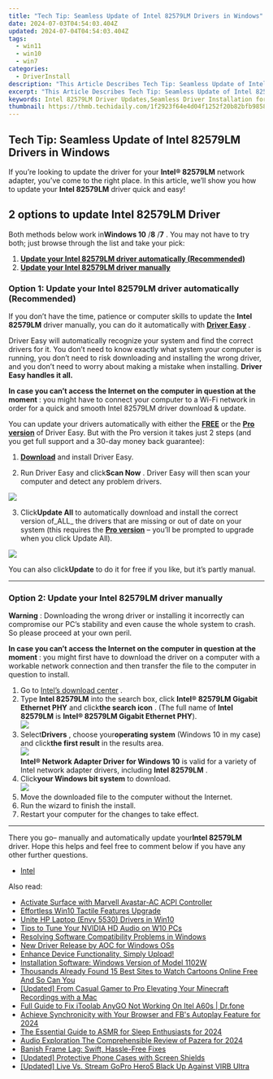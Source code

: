 ```yaml
---
title: "Tech Tip: Seamless Update of Intel 82579LM Drivers in Windows"
date: 2024-07-03T04:54:03.404Z
updated: 2024-07-04T04:54:03.404Z
tags:
  - win11
  - win10
  - win7
categories:
  - DriverInstall
description: "This Article Describes Tech Tip: Seamless Update of Intel 82579LM Drivers in Windows"
excerpt: "This Article Describes Tech Tip: Seamless Update of Intel 82579LM Drivers in Windows"
keywords: Intel 82579LM Driver Updates,Seamless Driver Installation for Windows,Windows Drivers Update Guide,Tech Tips for Intel 82579LM Users,Efficient Updating of PC Drivers,Integrated Driver Update Processes,Intel 82579LM Compatible Windows Updates
thumbnail: https://thmb.techidaily.com/1f2923f64e4d04f1252f20b82bfb98586fbf55cfa582bc360a8483bf8c37d216.jpg
---
```


## Tech Tip: Seamless Update of Intel 82579LM Drivers in Windows

 If you’re looking to update the driver for your **Intel® 82579LM** network adapter, you’ve come to the right place. In this article, we’ll show you how to update your **Intel 82579LM** driver quick and easy!

## 2 options to update Intel 82579LM Driver

 Both methods below work in**Windows 10** /**8** /**7** . You may not have to try both; just browse through the list and take your pick:

1. **[Update your Intel 82579LM driver automatically (Recommended)](#O1)**
2. **[Update your Intel 82579LM driver manually](#O2)**

### Option 1: Update your Intel 82579LM driver automatically (Recommended)

 If you don’t have the time, patience or computer skills to update the **Intel 82579LM**  driver manually, you can do it automatically with **[Driver Easy](https://tools.techidaily.com/drivereasy/download/)**  .

 Driver Easy will automatically recognize your system and find the correct drivers for it. You don’t need to know exactly what system your computer is running, you don’t need to risk downloading and installing the wrong driver, and you don’t need to worry about making a mistake when installing. **Driver Easy handles it all.**

 **In case you can’t access the Internet on the computer in question at the moment** : you might have to connect your computer to a Wi-Fi network in order for a quick and smooth Intel 82579LM driver download & update.

 You can update your drivers automatically with either the [**FREE**](https://tools.techidaily.com/drivereasy/download/) or the [**Pro version**](https://tools.techidaily.com/drivereasy/download/) of Driver Easy. But with the Pro version it takes just 2 steps (and you get full support and a 30-day money back guarantee):

 1) **[Download](https://tools.techidaily.com/drivereasy/download/)**  and install Driver Easy.

 2) Run Driver Easy and click**Scan Now** .  Driver Easy will then scan your computer and detect any problem drivers.

![](https://images.drivereasy.com/wp-content/uploads/2018/07/img_5b3b19bf43ece.jpg)

3) Click**Update All** to automatically download and install the correct version of_ALL_ the drivers that are missing or out of date on your system (this requires the [**Pro version**](https://tools.techidaily.com/drivereasy/download/) – you’ll be prompted to upgrade when you click Update All).

![](https://images.drivereasy.com/wp-content/uploads/2018/07/img_5b3b1daa19ee7.jpg)

 You can also click**Update** to do it for free if you like, but it’s partly manual.

---

### Option 2: Update your Intel 82579LM driver manually

**Warning** : Downloading the wrong driver or installing it incorrectly can compromise our PC’s stability and even cause the whole system to crash. So please proceed at your own peril.

 **In case you can’t access the Internet on the computer in question at the moment** : you might first have to download the driver on a computer with a workable network connection and then transfer the file to the computer in question to install.

1. Go to [Intel’s download center](https://downloadcenter.intel.com/) .
2. Type **Intel 82579LM** into the search box, click **Intel® 82579LM Gigabit Ethernet PHY** and click**the search icon** . (The full name of **Intel 82579LM** is **Intel® 82579LM Gigabit Ethernet PHY**).  
![](https://images.drivereasy.com/wp-content/uploads/2018/07/img_5b3aed5c15b6c.jpg)
3. Select**Drivers** , choose your**operating system** (Windows 10 in my case) and click**the first result** in the results area.  
![](https://images.drivereasy.com/wp-content/uploads/2018/07/img_5b3af09c0f530.jpg)  
**Intel® Network Adapter Driver for Windows 10** is valid for a variety of Intel network adapter drivers, including **Intel 82579LM** .
4. Click**your Windows bit system** to download.  
![](https://images.drivereasy.com/wp-content/uploads/2018/07/img_5b3af1375937c.jpg)
5. Move the downloaded file to the computer without the Internet.
6. Run the wizard to finish the install.
7. Restart your computer for the changes to take effect.

---

 There you go– manually and automatically update your**Intel 82579LM**  driver. Hope this helps and feel free to comment below if you have any other further questions.

* [Intel](https://tools.techidaily.com/drivereasy/download/)

<ins class="adsbygoogle"
     style="display:block"
     data-ad-format="autorelaxed"
     data-ad-client="ca-pub-7571918770474297"
     data-ad-slot="1223367746"></ins>



<ins class="adsbygoogle"
     style="display:block"
     data-ad-client="ca-pub-7571918770474297"
     data-ad-slot="8358498916"
     data-ad-format="auto"
     data-full-width-responsive="true"></ins>

<span class="atpl-alsoreadstyle">Also read:</span>
<div><ul>
<li><a href="https://driver-install.techidaily.com/activate-surface-with-marvell-avastar-ac-acpi-controller/"><u>Activate Surface with Marvell Avastar-AC ACPI Controller</u></a></li>
<li><a href="https://driver-install.techidaily.com/effortless-win10-tactile-features-upgrade/"><u>Effortless Win10 Tactile Features Upgrade</u></a></li>
<li><a href="https://driver-install.techidaily.com/unite-hp-laptop-envy-5530-drivers-in-win10/"><u>Unite HP Laptop (Envy 5530) Drivers in Win10</u></a></li>
<li><a href="https://driver-install.techidaily.com/tips-to-tune-your-nvidia-hd-audio-on-w10-pcs/"><u>Tips to Tune Your NVIDIA HD Audio on W10 PCs</u></a></li>
<li><a href="https://driver-install.techidaily.com/resolving-software-compatibility-problems-in-windows/"><u>Resolving Software Compatibility Problems in Windows</u></a></li>
<li><a href="https://driver-install.techidaily.com/new-driver-release-by-aoc-for-windows-oss/"><u>New Driver Release by AOC for Windows OSs</u></a></li>
<li><a href="https://driver-install.techidaily.com/1720063651654-enhance-device-functionality-simply-upload/"><u>Enhance Device Functionality, Simply Upload!</u></a></li>
<li><a href="https://driver-install.techidaily.com/installation-software-windows-version-of-model-1102w/"><u>Installation Software: Windows Version of Model 1102W</u></a></li>
<li><a href="https://animation-videos.techidaily.com/thousands-already-found-15-best-sites-to-watch-cartoons-online-free-and-so-can-you/"><u>Thousands Already Found 15 Best Sites to Watch Cartoons Online Free And So Can You</u></a></li>
<li><a href="https://digital-screen-recording.techidaily.com/updated-from-casual-gamer-to-pro-elevating-your-minecraft-recordings-with-a-mac/"><u>[Updated] From Casual Gamer to Pro  Elevating Your Minecraft Recordings with a Mac</u></a></li>
<li><a href="https://fake-location.techidaily.com/full-guide-to-fix-itoolab-anygo-not-working-on-itel-a60s-drfone-by-drfone-virtual-android/"><u>Full Guide to Fix iToolab AnyGO Not Working On Itel A60s | Dr.fone</u></a></li>
<li><a href="https://facebook-video-files.techidaily.com/achieve-synchronicity-with-your-browser-and-fbs-autoplay-feature-for-2024/"><u>Achieve Synchronicity with Your Browser and FB's Autoplay Feature for 2024</u></a></li>
<li><a href="https://vp-tips.techidaily.com/the-essential-guide-to-asmr-for-sleep-enthusiasts-for-2024/"><u>The Essential Guide to ASMR for Sleep Enthusiasts for 2024</u></a></li>
<li><a href="https://extra-lessons.techidaily.com/audio-exploration-the-comprehensible-review-of-pazera-for-2024/"><u>Audio Exploration  The Comprehensible Review of Pazera for 2024</u></a></li>
<li><a href="https://graphic-issues.techidaily.com/banish-frame-lag-swift-hassle-free-fixes/"><u>Banish Frame Lag: Swift, Hassle-Free Fixes</u></a></li>
<li><a href="https://extra-approaches.techidaily.com/updated-protective-phone-cases-with-screen-shields/"><u>[Updated] Protective Phone Cases with Screen Shields</u></a></li>
<li><a href="https://extra-skills.techidaily.com/updated-live-vs-stream-gopro-hero5-black-up-against-virb-ultra/"><u>[Updated] Live Vs. Stream  GoPro Hero5 Black Up Against VIRB Ultra</u></a></li>
</ul></div>
